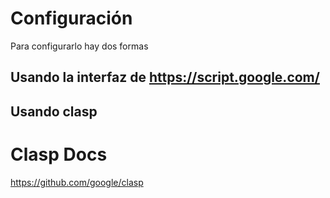# Configuración

Para configurarlo hay dos formas

## Usando la interfaz de https://script.google.com/

## Usando clasp

# Clasp Docs
https://github.com/google/clasp
